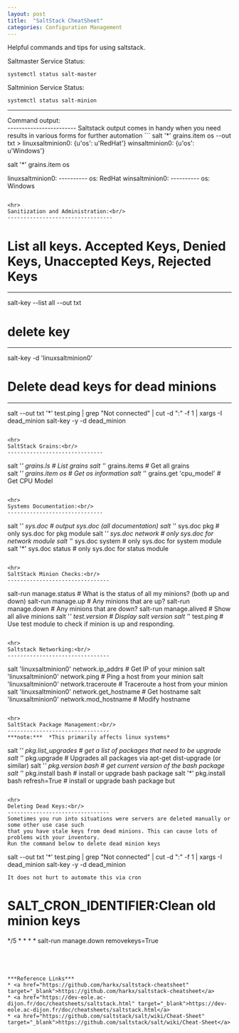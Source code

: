```yaml
---
layout: post
title:  "SaltStack CheatSheet"
categories: Configuration Management
---
```


Helpful commands and tips for using saltstack.

Saltmaster Service Status:
```
systemctl status salt-master
```

Saltminion Service Status:
```
systemctl status salt-minion
```

<hr>
Command output:<br/>
------------------------
Saltstack output comes in handy when you need results in various forms for further automation
```
salt '*' grains.item os --out txt
>
linuxsaltminion0: {u'os': u'RedHat'}
winsaltminion0: {u'os': u'Windows'}

salt '*' grains.item os
>
linuxsaltminion0:
    ----------
    os:
        RedHat
winsaltminion0:
    ----------
    os:
        Windows
```

<hr>
Sanitization and Administration:<br/>
---------------------------------
```
# List all keys. Accepted Keys, Denied Keys, Unaccepted Keys, Rejected Keys
----------------------------------------------------------------------------
salt-key --list all --out txt      

# delete key
--------------
salt-key -d 'linuxsaltminion0'      

# Delete dead keys for dead minions
------------------------------------
salt --out txt '*' test.ping | grep "Not connected" | cut -d ":" -f 1 | xargs -I dead_minion salt-key -y -d dead_minion
```

<hr>
SaltStack Grains:<br/>
------------------------------
```
salt '*' grains.ls                 # List grains
salt '*' grains.items              # Get all grains            
salt '*' grains.item os            # Get os information
salt '*' grains.get 'cpu_model'    # Get CPU Model
```

<hr>
Systems Documentation:<br/>
------------------------------
```
salt '*' sys.doc         # output sys.doc (all documentation)
salt '*' sys.doc pkg     # only sys.doc for pkg module
salt '*' sys.doc network # only sys.doc for network module
salt '*' sys.doc system  # only sys.doc for system module
salt '*' sys.doc status  # only sys.doc for status module
```

<hr>
SaltStack Minion Checks:<br/>
--------------------------------
```
salt-run manage.status  # What is the status of all my minions? (both up and down)
salt-run manage.up      # Any minions that are up?
salt-run manage.down    # Any minions that are down?
salt-run manage.alived  # Show all alive minions
salt '*' test.version   # Display salt version
salt '*' test.ping      # Use test module to check if minion is up and responding.
```

<hr>
Saltstack Networking:<br/>
--------------------------------
```
salt 'linuxsaltminion0' network.ip_addrs          # Get IP of your minion
salt 'linuxsaltminion0' network.ping <hostname>   # Ping a host from your minion
salt 'linuxsaltminion0' network.traceroute <hostname>   # Traceroute a host from your minion
salt 'linuxsaltminion0' network.get_hostname      # Get hostname
salt 'linuxsaltminion0' network.mod_hostname      # Modify hostname
```

<hr>
SaltStack Package Management:<br/>
--------------------------------
***note:***  *This primarily affects linux systems*
```
salt '*' pkg.list_upgrades             # get a list of packages that need to be upgrade
salt '*' pkg.upgrade                   # Upgrades all packages via apt-get dist-upgrade (or similar)
salt '*' pkg.version bash              # get current version of the bash package
salt '*' pkg.install bash              # install or upgrade bash package
salt '*' pkg.install bash refresh=True # install or upgrade bash package but
```

<hr>
Deleting Dead Keys:<br/>
--------------------------------
Sometimes you run into situations were servers are deleted manually or some other use case such 
that you have stale keys from dead minions. This can cause lots of problems with your inventory.
Run the command below to delete dead minion keys 
```
salt --out txt '*' test.ping | grep "Not connected" | cut -d ":" -f 1 | xargs -I dead_minion 
salt-key -y -d dead_minion
```
It does not hurt to automate this via cron
```
# SALT_CRON_IDENTIFIER:Clean old minion keys
*/5 * * * * salt-run manage.down removekeys=True
```




***Reference Links***
* <a href="https://github.com/harkx/saltstack-cheatsheet" target="_blank">https://github.com/harkx/saltstack-cheatsheet</a> 
* <a href="https://dev-eole.ac-dijon.fr/doc/cheatsheets/saltstack.html" target="_blank">https://dev-eole.ac-dijon.fr/doc/cheatsheets/saltstack.html</a>
* <a href="https://github.com/saltstack/salt/wiki/Cheat-Sheet" target="_blank">https://github.com/saltstack/salt/wiki/Cheat-Sheet</a>
